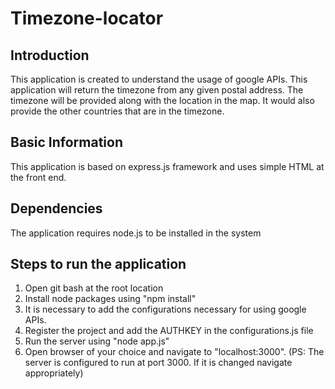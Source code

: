 # Timezone-locator

## Introduction

This application is created to understand the usage of google APIs. This application will return the timezone from any given postal address. The timezone will be provided along with the location in the map. It would also provide the other countries that are in the timezone.

## Basic Information

This application is based on express.js framework and uses simple HTML at the front end.

## Dependencies

The application requires node.js to be installed in the system

## Steps to run the application

1. Open git bash at the root location
2. Install node packages using "npm install"
3. It is necessary to add the configurations necessary for using google APIs.
4. Register the project and add the AUTHKEY in the configurations.js file
5. Run the server using "node app.js"
6. Open browser of your choice and navigate to "localhost:3000". (PS: The server is configured to run at port 3000. If it is changed navigate appropriately)
